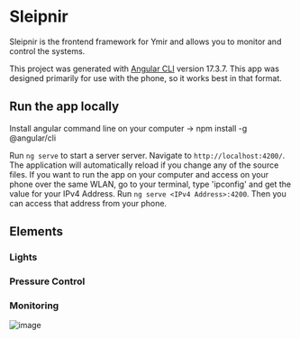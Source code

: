 # Sleipnir

Sleipnir is the frontend framework for Ymir and allows you to monitor and control the systems. 

This project was generated with [Angular CLI](https://github.com/angular/angular-cli) version 17.3.7.
This app was designed primarily for use with the phone, so it works best in that format.

## Run the app locally

Install angular command line on your computer -> npm install -g @angular/cli

Run `ng serve` to start a server server. Navigate to `http://localhost:4200/`. The application will automatically reload if you change any of the source files.
If you want to run the app on your computer and access on your phone over the same WLAN, go to your terminal, type 'ipconfig' and get the value for your IPv4 Address. Run `ng serve <IPv4 Address>:4200`. Then you can access that address from your phone.

## Elements
### Lights
### Pressure Control
### Monitoring

![image](https://github.com/kgstew/fablebound/assets/55209080/d6f89240-c87e-426e-8bdf-380a862a842f)
